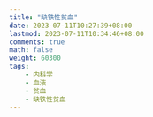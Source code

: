 ```yaml
---
title: "缺铁性贫血"
date: 2023-07-11T10:27:39+08:00
lastmod: 2023-07-11T10:34:46+08:00
comments: true
math: false
weight: 60300
tags:
    - 内科学
    - 血液
    - 贫血
    - 缺铁性贫血
---
```


